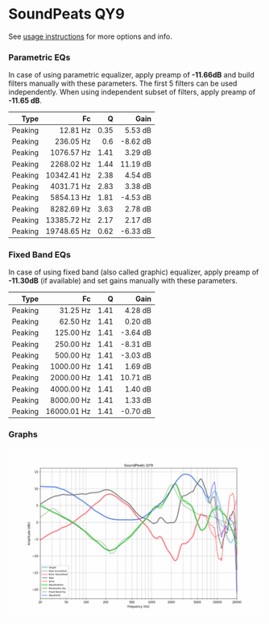 # SoundPeats QY9
See [usage instructions](https://github.com/jaakkopasanen/AutoEq#usage) for more options and info.

### Parametric EQs
In case of using parametric equalizer, apply preamp of **-11.66dB** and build filters manually
with these parameters. The first 5 filters can be used independently.
When using independent subset of filters, apply preamp of **-11.65 dB**.

| Type    | Fc          |    Q | Gain     |
|--------:|------------:|-----:|---------:|
| Peaking | 12.81 Hz    | 0.35 | 5.53 dB  |
| Peaking | 236.05 Hz   | 0.6  | -8.62 dB |
| Peaking | 1076.57 Hz  | 1.41 | 3.29 dB  |
| Peaking | 2268.02 Hz  | 1.44 | 11.19 dB |
| Peaking | 10342.41 Hz | 2.38 | 4.54 dB  |
| Peaking | 4031.71 Hz  | 2.83 | 3.38 dB  |
| Peaking | 5854.13 Hz  | 1.81 | -4.53 dB |
| Peaking | 8282.69 Hz  | 3.63 | 2.78 dB  |
| Peaking | 13385.72 Hz | 2.17 | 2.17 dB  |
| Peaking | 19748.65 Hz | 0.62 | -6.33 dB |

### Fixed Band EQs
In case of using fixed band (also called graphic) equalizer, apply preamp of **-11.30dB**
(if available) and set gains manually with these parameters.

| Type    | Fc          |    Q | Gain     |
|--------:|------------:|-----:|---------:|
| Peaking | 31.25 Hz    | 1.41 | 4.28 dB  |
| Peaking | 62.50 Hz    | 1.41 | 0.20 dB  |
| Peaking | 125.00 Hz   | 1.41 | -3.64 dB |
| Peaking | 250.00 Hz   | 1.41 | -8.31 dB |
| Peaking | 500.00 Hz   | 1.41 | -3.03 dB |
| Peaking | 1000.00 Hz  | 1.41 | 1.69 dB  |
| Peaking | 2000.00 Hz  | 1.41 | 10.71 dB |
| Peaking | 4000.00 Hz  | 1.41 | 1.40 dB  |
| Peaking | 8000.00 Hz  | 1.41 | 1.33 dB  |
| Peaking | 16000.01 Hz | 1.41 | -0.70 dB |

### Graphs
![](./SoundPeats%20QY9.png)
